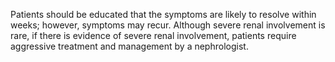 Patients should be educated that the symptoms are likely to resolve within weeks; however, symptoms may recur. Although severe renal involvement is rare, if there is evidence of severe renal involvement, patients require aggressive treatment and management by a nephrologist.